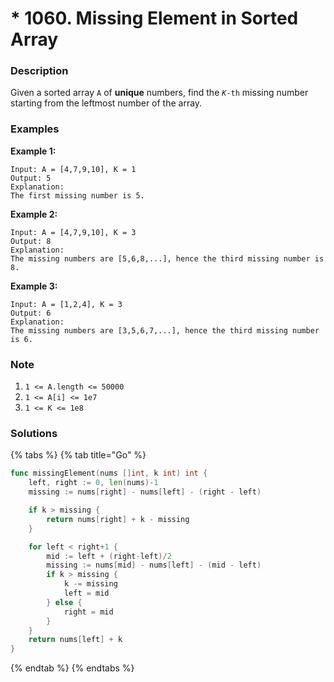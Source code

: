 # \* 1060. Missing Element in Sorted Array

### Description

Given a sorted array `A` of **unique** numbers, find the _`K`_`-th` missing number starting from the leftmost number of the array.

### Examples

**Example 1:**

```text
Input: A = [4,7,9,10], K = 1
Output: 5
Explanation: 
The first missing number is 5.
```

**Example 2:**

```text
Input: A = [4,7,9,10], K = 3
Output: 8
Explanation: 
The missing numbers are [5,6,8,...], hence the third missing number is 8.
```

**Example 3:**

```text
Input: A = [1,2,4], K = 3
Output: 6
Explanation: 
The missing numbers are [3,5,6,7,...], hence the third missing number is 6.
```

### **Note**

1. `1 <= A.length <= 50000`
2. `1 <= A[i] <= 1e7`
3. `1 <= K <= 1e8`

### Solutions

{% tabs %}
{% tab title="Go" %}
```go
func missingElement(nums []int, k int) int {
	left, right := 0, len(nums)-1
	missing := nums[right] - nums[left] - (right - left)

	if k > missing {
		return nums[right] + k - missing
	}

	for left < right+1 {
		mid := left + (right-left)/2
		missing := nums[mid] - nums[left] - (mid - left)
		if k > missing {
			k -= missing
			left = mid
		} else {
			right = mid
		}
	}
	return nums[left] + k
}
```
{% endtab %}
{% endtabs %}

